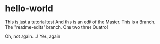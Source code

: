 # hello-world
This is just a tutorial test
And this is an edit of the Master. This is a Branch. The "readme-edits" branch.
One two three Quatro!

Oh, not again....!
Yes, again
